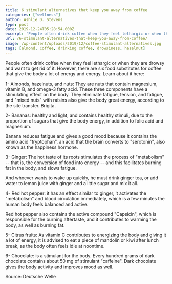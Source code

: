 ```yaml
---
title: 6 stimulant alternatives that keep you away from coffee
categories: ["wellness"]
author: Ashlie D. Stevens
type: post
date: 2019-12-24T05:28:54.000Z
excerpt: 'People often drink coffee when they feel lethargic or when they are drowsy and want to get rid of it. However, there are six food substitutes for coffee that give the body a lot of energy and energy. Learn about it here:'
url: /6-stimulant-alternatives-that-keep-you-away-from-coffee/
image: /wp-content/uploads/2019/12/coffee-stimulant-alternatives.jpg
tags: [almond, Coffee, drinking coffee, drowsiness, hazelnut]
---
```


People often drink coffee when they feel lethargic or when they are drowsy and want to get rid of it. However, there are six food substitutes for coffee that give the body a lot of energy and energy. Learn about it here:

1- Almonds, hazelnuts, and nuts: They are nuts that contain magnesium, vitamin B, and omega-3 fatty acid. These three components have a stimulating effect on the body. They eliminate fatigue, tension, and fatigue, and "mixed nuts" with raisins also give the body great energy, according to the site transfer. Brigita.

2- Bananas: healthy and light, and contains healthy stimuli, due to the proportion of sugars that give the body energy, in addition to folic acid and magnesium.

Banana reduces fatigue and gives a good mood because it contains the amino acid "tryptophan", an acid that the brain converts to "serotonin", also known as the happiness hormone.

3- Ginger: The hot taste of its roots stimulates the process of "metabolism" -- that is, the conversion of food into energy -- and this facilitates burning fat in the body, and slows fatigue.

And whoever wants to wake up quickly, he must drink ginger tea, or add water to lemon juice with ginger and a little sugar and mix it all.

4- Red hot pepper: it has an effect similar to ginger, it activates the "metabolism" and blood circulation immediately, which is a few minutes the human body feels balanced and active.

Red hot pepper also contains the active compound "Capsicin", which is responsible for the burning aftertaste, and it contributes to warming the body, as well as burning fat.

5- Citrus fruits: As vitamin C contributes to energizing the body and giving it a lot of energy, it is advised to eat a piece of mandolin or kiwi after lunch break, as the body often feels idle at noontime.

6- Chocolate: is a stimulant for the body. Every hundred grams of dark chocolate contains about 50 mg of stimulant "caffeine". Dark chocolate gives the body activity and improves mood as well.

Source: Deutsche Welle

